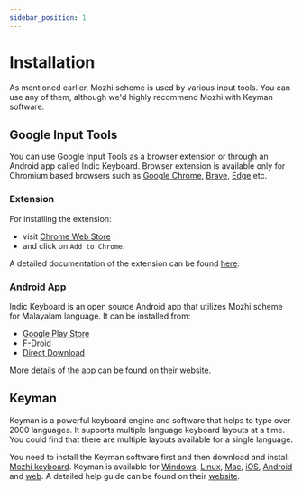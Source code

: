 ```yaml
---
sidebar_position: 1
---
```


# Installation

As mentioned earlier, Mozhi scheme is used by various input tools. You can use any of them, although we'd highly recommend Mozhi with Keyman software.

## Google Input Tools

You can use Google Input Tools as a browser extension or through an Android app called Indic Keyboard. Browser extension is available only for Chromium based browsers such as [Google Chrome](https://www.google.com/chrome/), [Brave](https://brave.com/), [Edge](https://www.microsoft.com/en-us/edge) etc.

### Extension

For installing the extension:
- visit [Chrome Web Store](https://chrome.google.com/webstore/detail/mclkkofklkfljcocdinagocijmpgbhab)
- and click on `Add to Chrome`.

A detailed documentation of the extension can be found [here](https://www.google.com/inputtools/).

### Android App

Indic Keyboard is an open source Android app that utilizes Mozhi scheme for Malayalam language. It can be installed from:
- [Google Play Store](https://play.google.com/store/apps/details?id=org.smc.inputmethod.indic)
- [F-Droid](https://f-droid.org/en/packages/org.smc.inputmethod.indic/)
- [Direct Download](https://releases.smc.org.in/indic-keyboard/)

More details of the app can be found on their [website](https://indic.app/).

## Keyman

Keyman is a powerful keyboard engine and software that helps to type over 2000 languages. It supports multiple language keyboard layouts at a time. You could find that there are multiple layouts available for a single language.

You need to install the Keyman software first and then download and install [Mozhi keyboard](https://keyman.com/keyboards/mozhi_malayalam). Keyman is available for [Windows](https://keyman.com/windows/), [Linux](https://keyman.com/linux/), [Mac](https://keyman.com/mac/), [iOS](https://keyman.com/iphone-and-ipad/), [Android](https://keyman.com/android/) and [web](https://keyman.com/keymanweb/). A detailed help guide can be found on their [website](https://help.keyman.com/).
